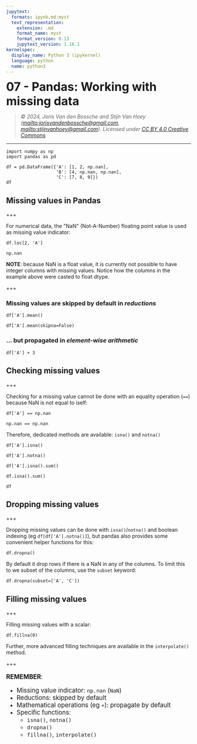 ```yaml
---
jupytext:
  formats: ipynb,md:myst
  text_representation:
    extension: .md
    format_name: myst
    format_version: 0.13
    jupytext_version: 1.16.1
kernelspec:
  display_name: Python 3 (ipykernel)
  language: python
  name: python3
---
```


<p><font size="6"><b>07 - Pandas: Working with missing data </b></font></p>


> *© 2024, Joris Van den Bossche and Stijn Van Hoey  (<mailto:jorisvandenbossche@gmail.com>, <mailto:stijnvanhoey@gmail.com>). Licensed under [CC BY 4.0 Creative Commons](http://creativecommons.org/licenses/by/4.0/)*

---

```{code-cell} ipython3
import numpy as np
import pandas as pd
```

```{code-cell} ipython3
df = pd.DataFrame({'A': [1, 2, np.nan],
                   'B': [4, np.nan, np.nan],
                   'C': [7, 8, 9]})
df
```

## Missing values in Pandas

+++

For numerical data, the "NaN" (Not-A-Number) floating point value is used as missing value indicator:

```{code-cell} ipython3
df.loc[2, 'A']
```

```{code-cell} ipython3
np.nan
```

<div class="alert alert-warning">

**NOTE**: because NaN is a float value, it is currently not possible to have integer columns with missing values. Notice how the columns in the example above were casted to float dtype.

</div>

+++

### Missing values are skipped by default in *reductions*

```{code-cell} ipython3
df['A'].mean()
```

```{code-cell} ipython3
df['A'].mean(skipna=False)
```

### ... but propagated in *element-wise arithmetic*

```{code-cell} ipython3
df['A'] + 3
```

## Checking missing values

+++

Checking for a missing value cannot be done with an equality operation (`==`) because NaN is not equal to iself:

```{code-cell} ipython3
df['A'] == np.nan
```

```{code-cell} ipython3
np.nan == np.nan
```

Therefore, dedicated methods are available: `isna()` and `notna()`

```{code-cell} ipython3
df['A'].isna()
```

```{code-cell} ipython3
df['A'].notna()
```

```{code-cell} ipython3
df['A'].isna().sum()
```

```{code-cell} ipython3
df.isna().sum()
```

```{code-cell} ipython3
df
```

## Dropping missing values

+++

Dropping missing values can be done with `isna()`/`notna()` and boolean indexing (eg `df[df['A'].notna()]`), but pandas also provides some convenient helper functions for this:

```{code-cell} ipython3
df.dropna()
```

By default it drop rows if there is a NaN in any of the columns. To limit this to we subset of the columns, use the `subset` keyword:

```{code-cell} ipython3
df.dropna(subset=['A', 'C'])
```

## Filling missing values

+++

Filling missing values with a scalar:

```{code-cell} ipython3
df.fillna(0)
```

Further, more advanced filling techniques are available in the ``interpolate()`` method.

+++

<div class="alert alert-info" style="font-size:120%">

**REMEMBER**: <br>

* Missing value indicator: `np.nan` (`NaN`)
* Reductions: skipped by default
* Mathematical operations (eg `+`): propagate by default
* Specific functions:
    * `isna()`, `notna()`
    * `dropna()`
    * `fillna()`, `interpolate()`

</div>

```{code-cell} ipython3

```
